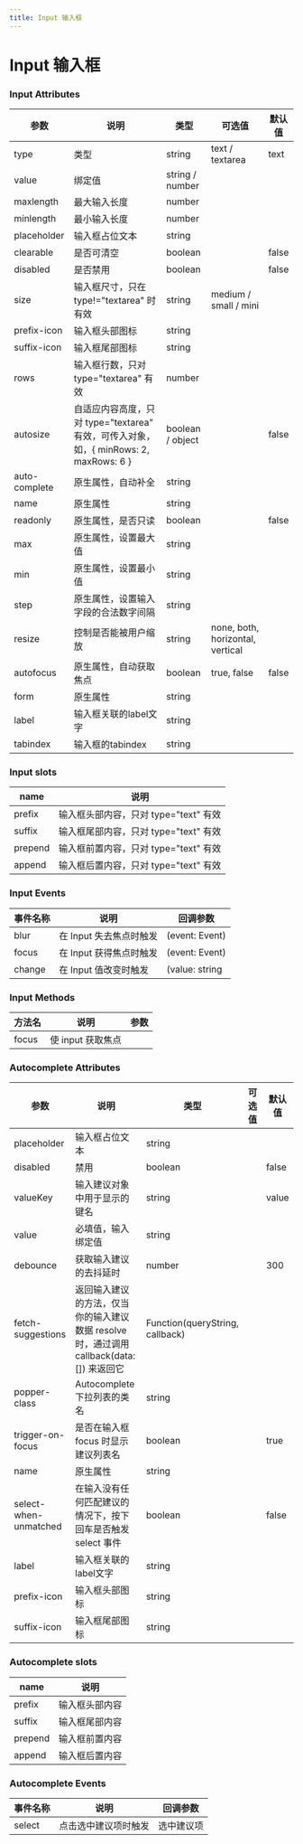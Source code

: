 ```yaml
---
title: Input 输入框
---
```

# Input 输入框 <Badge text="pass" type="success"/> <Badge text="0.0.1"/>

<ClientOnly>
  <input-></input->
</ClientOnly>

### Input Attributes

| 参数 | 说明 | 类型 | 可选值 | 默认值 |
| ---- | ---- | ---- | ---- | ---- |
| type | 类型 | string  | text / textarea | text |
| value | 绑定值 | string / number |  |
| maxlength | 最大输入长度 | number |  |  |
| minlength | 最小输入长度 | number|  |  |
| placeholder | 输入框占位文本 | string |  |  |
| clearable | 是否可清空 | boolean |  | false |
| disabled | 是否禁用 | boolean |  | false |
| size | 输入框尺寸，只在 type!="textarea" 时有效 | string | medium / small / mini |  |
| prefix-icon| 输入框头部图标 | string |  |  |
| suffix-icon | 输入框尾部图标 | string |  |  |
| rows | 输入框行数，只对 type="textarea" 有效 |number |  |  |
| autosize | 自适应内容高度，只对 type="textarea" 有效，可传入对象，如，{ minRows: 2, maxRows: 6 } | boolean / object |  | false |
| auto-complete | 原生属性，自动补全 | string |  |  |
| name | 原生属性 | string |  |  |
| readonly | 原生属性，是否只读 | boolean |  | false |
| max | 原生属性，设置最大值 | string |  |  |
| min | 原生属性，设置最小值 | string |  |  |
| step| 原生属性，设置输入字段的合法数字间隔 | string |  |  |
| resize| 控制是否能被用户缩放 | string | none, both, horizontal, vertical |  |
| autofocus| 原生属性，自动获取焦点 | boolean | true, false | false |
| form | 原生属性 | string |  |  |
| label | 输入框关联的label文字 | string |  |  |
| tabindex| 输入框的tabindex | string |  |  |

### Input slots

| name | 说明 | 
| ---- | ---- |
| prefix | 输入框头部内容，只对 type="text" 有效 |
| suffix | 输入框尾部内容，只对 type="text" 有效 |
| prepend| 输入框前置内容，只对 type="text" 有效 |
| append | 输入框后置内容，只对 type="text" 有效 |

### Input Events

| 事件名称 | 说明 | 回调参数 |
| ---- | ---- | ---- | 
| blur | 在 Input 失去焦点时触发 | (event: Event) |
| focus | 在 Input 获得焦点时触发| (event: Event) |
| change | 在 Input 值改变时触发 | (value: string | number) |

### Input Methods

| 方法名 | 说明 | 参数 |
| ---- | ---- | ---- | 
| focus | 使 input 获取焦点 | |

### Autocomplete Attributes

| 参数 | 说明 | 类型 | 可选值 | 默认值 |
| ---- | ---- | ---- | ---- | ---- |
| placeholder | 输入框占位文本 | string |  |  |
| disabled | 禁用 | boolean |  | false |
| valueKey| 输入建议对象中用于显示的键名 | string |  | value |
| value | 必填值，输入绑定值 | string |  |  |
| debounce| 获取输入建议的去抖延时 | number |  | 300 |
| fetch-suggestions | 返回输入建议的方法，仅当你的输入建议数据 resolve 时，通过调用 callback(data:[]) 来返回它 | Function(queryString, callback) |  |  |
| popper-class | Autocomplete 下拉列表的类名 | string |  |  |
| trigger-on-focus | 是否在输入框 focus 时显示建议列表名 | 	boolean |  |  true|
| name | 原生属性 | string |  |  |
| select-when-unmatched | 在输入没有任何匹配建议的情况下，按下回车是否触发 select 事件 | boolean |  | 	false |
| label | 输入框关联的label文字 | string |  |  |
| prefix-icon| 输入框头部图标 | string |  |  |
| suffix-icon | 输入框尾部图标 | string |  |  |

### Autocomplete slots

| name | 说明 | 
| ---- | ---- |
| prefix | 输入框头部内容 |
| suffix | 输入框尾部内容 |
| prepend| 输入框前置内容 |
| append | 输入框后置内容 |

### Autocomplete Events

| 事件名称 | 说明 | 回调参数 |
| ---- | ---- | ---- | 
| select| 点击选中建议项时触发 | 选中建议项 |



